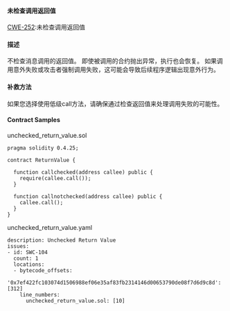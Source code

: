 #### 未检查调用返回值
[CWE-252](https://cwe.mitre.org/data/definitions/252.html):未检查调用返回值

#### 描述
不检查消息调用的返回值。 即使被调用的合约抛出异常，执行也会恢复。 如果调用意外失败或攻击者强制调用失败，这可能会导致后续程序逻辑出现意外行为。

#### 补救方法
如果您选择使用低级call方法，请确保通过检查返回值来处理调用失败的可能性。

#### Contract Samples
unchecked_return_value.sol
```
pragma solidity 0.4.25;

contract ReturnValue {

  function callchecked(address callee) public {
    require(callee.call());
  }

  function callnotchecked(address callee) public {
    callee.call();
  }
}
```
unchecked_return_value.yaml

```
description: Unchecked Return Value
issues:
- id: SWC-104
  count: 1
  locations:
  - bytecode_offsets:
      '0x7ef422fc103074d1506988ef06e35af83fb2314146d00653790de08f7d6d9c8d': [312]
    line_numbers:
      unchecked_return_value.sol: [10]
```

